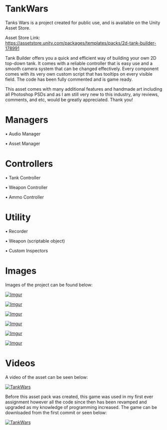 # TankWars

Tanks Wars is a project created for public use, and is available on the Unity Asset Store.

Asset Store Link:
https://assetstore.unity.com/packages/templates/packs/2d-tank-builder-178991

Tank Builder offers you a quick and efficient way of building your own 2D top-down tank. It comes with a reliable controller that is easy use and a smooth camera system that can be changed effectively. Every component comes with its very own custom script that has tooltips on every visible field. The code has been fully commented and is game ready.

This asset comes with many additional features and handmade art including all Photoshop PSDs and as I am still very new to this industry, any reviews, comments, and etc, would be greatly appreciated. Thank you!

# Managers

• Audio Manager

• Asset Manager


# Controllers

• Tank Controller

• Weapon Controller

• Ammo Controller


# Utility

• Recorder

• Weapon (scriptable object)

• Custom Inspectors

# Images

Images of the project can be found below:

[![Imgur](https://assetstorev1-prd-cdn.unity3d.com/key-image/ac50d224-c2e3-4219-b091-de8eb3e96fbf.webp)](https://assetstore.unity.com/packages/templates/packs/2d-tank-builder-178991)

[![Imgur](https://assetstorev1-prd-cdn.unity3d.com/package-screenshot/ab97ce4b-6efe-41f8-8a64-60a49e905016.webp)](https://assetstore.unity.com/packages/templates/packs/2d-tank-builder-178991)

[![Imgur](https://assetstorev1-prd-cdn.unity3d.com/package-screenshot/902cc54c-4250-4fcb-a684-414a38f63417.webp)](https://assetstore.unity.com/packages/templates/packs/2d-tank-builder-178991)

[![Imgur](https://assetstorev1-prd-cdn.unity3d.com/package-screenshot/1ff72f18-25c7-453a-bc7b-ef50b01a4609.webp)](https://assetstore.unity.com/packages/templates/packs/2d-tank-builder-178991)

[![Imgur](https://assetstorev1-prd-cdn.unity3d.com/package-screenshot/da04ad45-d4c4-46fc-9048-ef53366893bb.webp)](https://assetstore.unity.com/packages/templates/packs/2d-tank-builder-178991)

[![Imgur](https://assetstorev1-prd-cdn.unity3d.com/package-screenshot/e81792d5-3c0a-4168-9b8c-47156ac01f64.webp)](https://assetstore.unity.com/packages/templates/packs/2d-tank-builder-178991)

# Videos

A video of the asset can be seen below:

[![TankWars](https://img.youtube.com/vi/xKNka2dr0Ok/0.jpg)](https://youtu.be/xKNka2dr0Ok)

Before this asset pack was created, this game was used in my first ever assignment however all the code since then has been revamped and upgraded as my knowledge of programming increased. The game can be downloaded from the first commit or seen below:

[![TankWars](https://img.youtube.com/vi/A-i3XbMbhq4/0.jpg)](https://youtu.be/A-i3XbMbhq4)
